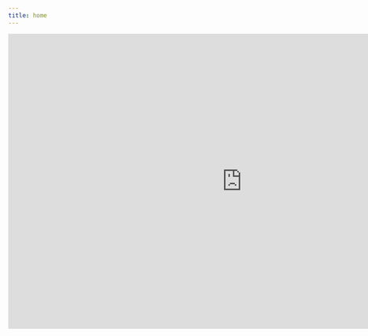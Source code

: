 ```yaml
---
title: home
---
```

<body>
 
<iframe src="https://marisaviljoen044.h5p.com/content/1291529209238524347/embed" width="950" height="600" frameborder="0" allowfullscreen="allowfullscreen" allow="autoplay *; geolocation *; microphone *; camera *; midi *; encrypted-media *"></iframe><script src="https://marisaviljoen044.h5p.com/js/h5p-resizer.js" charset="UTF-8"></script>
